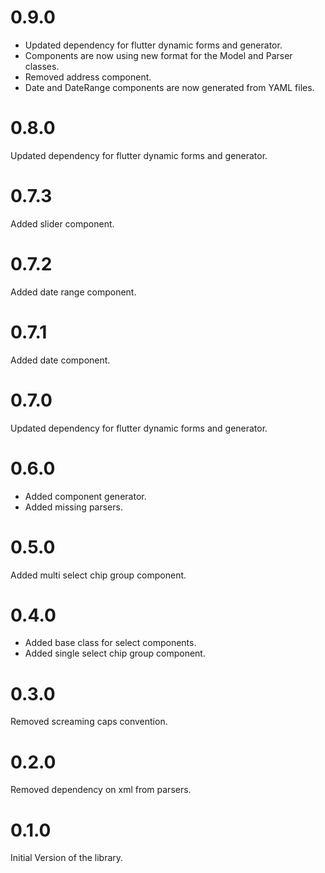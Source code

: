 # 0.9.0

- Updated dependency for flutter dynamic forms and generator.
- Components are now using new format for the Model and Parser classes.
- Removed address component.
- Date and DateRange components are now generated from YAML files.

# 0.8.0

Updated dependency for flutter dynamic forms and generator.

# 0.7.3

Added slider component.

# 0.7.2

Added date range component.

# 0.7.1

Added date component.

# 0.7.0

Updated dependency for flutter dynamic forms and generator.

# 0.6.0

* Added component generator.
* Added missing parsers. 

# 0.5.0

Added multi select chip group component.

# 0.4.0

* Added base class for select components.
* Added single select chip group component. 

# 0.3.0

Removed screaming caps convention.

# 0.2.0

Removed dependency on xml from parsers.

# 0.1.0

Initial Version of the library.